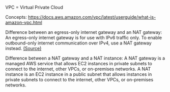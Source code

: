 VPC = Virtual Private Cloud

Concepts: https://docs.aws.amazon.com/vpc/latest/userguide/what-is-amazon-vpc.html

Difference between an egress-only internet gateway and an NAT gateway: An egress-only internet gateway is for use with IPv6 traffic only. To enable outbound-only internet communication over IPv4, use a NAT gateway instead. 
[(Source)](https://docs.aws.amazon.com/vpc/latest/userguide/egress-only-internet-gateway.)

Difference between a NAT gateway and a NAT instance: A NAT gateway is a managed AWS service that allows EC2 instances in private subnets to connect to the internet, other VPCs, or on-premises networks. A NAT instance is an EC2 instance in a public subnet that allows instances in private subnets to connect to the internet, other VPCs, or on-premises networks.
